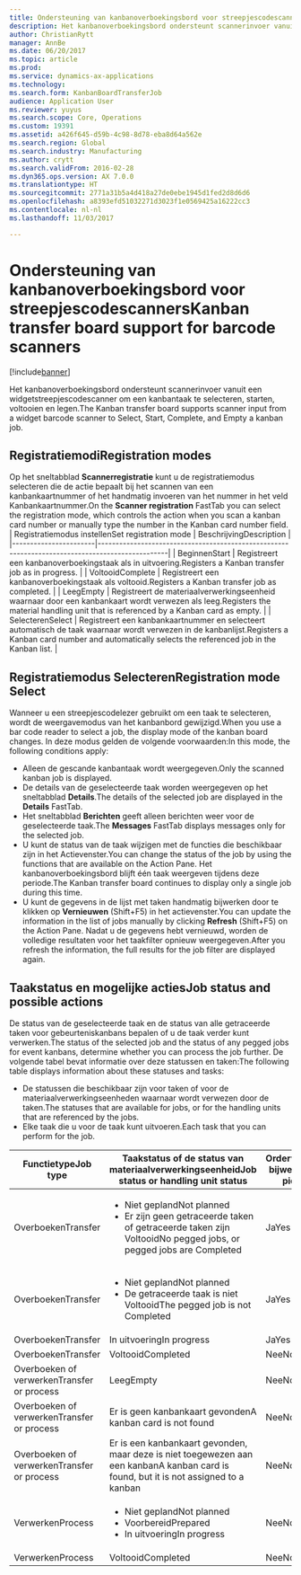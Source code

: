 ```yaml
---
title: Ondersteuning van kanbanoverboekingsbord voor streepjescodescanners
description: Het kanbanoverboekingsbord ondersteunt scannerinvoer vanuit een widgetstreepjescodescanner om een kanbantaak te selecteren, starten, voltooien en legen.
author: ChristianRytt
manager: AnnBe
ms.date: 06/20/2017
ms.topic: article
ms.prod: 
ms.service: dynamics-ax-applications
ms.technology: 
ms.search.form: KanbanBoardTransferJob
audience: Application User
ms.reviewer: yuyus
ms.search.scope: Core, Operations
ms.custom: 19391
ms.assetid: a426f645-d59b-4c98-8d78-eba8d64a562e
ms.search.region: Global
ms.search.industry: Manufacturing
ms.author: crytt
ms.search.validFrom: 2016-02-28
ms.dyn365.ops.version: AX 7.0.0
ms.translationtype: HT
ms.sourcegitcommit: 2771a31b5a4d418a27de0ebe1945d1fed2d8d6d6
ms.openlocfilehash: a8393efd51032271d3023f1e0569425a16222cc3
ms.contentlocale: nl-nl
ms.lasthandoff: 11/03/2017

---
```


# <a name="kanban-transfer-board-support-for-barcode-scanners"></a><span data-ttu-id="5462f-103">Ondersteuning van kanbanoverboekingsbord voor streepjescodescanners</span><span class="sxs-lookup"><span data-stu-id="5462f-103">Kanban transfer board support for barcode scanners</span></span>

[!include[banner](../includes/banner.md)]


<span data-ttu-id="5462f-104">Het kanbanoverboekingsbord ondersteunt scannerinvoer vanuit een widgetstreepjescodescanner om een kanbantaak te selecteren, starten, voltooien en legen.</span><span class="sxs-lookup"><span data-stu-id="5462f-104">The Kanban transfer board supports scanner input from a widget barcode scanner to Select, Start, Complete, and Empty a kanban job.</span></span>

<a name="registration-modes"></a><span data-ttu-id="5462f-105">Registratiemodi</span><span class="sxs-lookup"><span data-stu-id="5462f-105">Registration modes</span></span>
------------------

<span data-ttu-id="5462f-106">Op het sneltabblad **Scannerregistratie** kunt u de registratiemodus selecteren die de actie bepaalt bij het scannen van een kanbankaartnummer of het handmatig invoeren van het nummer in het veld Kanbankaartnummer.</span><span class="sxs-lookup"><span data-stu-id="5462f-106">On the **Scanner registration** FastTab you can select the registration mode, which controls the action when you scan a kanban card number or manually type the number in the Kanban card number field.</span></span>
| <span data-ttu-id="5462f-107">Registratiemodus instellen</span><span class="sxs-lookup"><span data-stu-id="5462f-107">Set registration mode</span></span> | <span data-ttu-id="5462f-108">Beschrijving</span><span class="sxs-lookup"><span data-stu-id="5462f-108">Description</span></span>                                                                                     |
|-----------------------|-------------------------------------------------------------------------------------------------|
| <span data-ttu-id="5462f-109">Beginnen</span><span class="sxs-lookup"><span data-stu-id="5462f-109">Start</span></span>                 | <span data-ttu-id="5462f-110">Registreert een kanbanoverboekingstaak als in uitvoering.</span><span class="sxs-lookup"><span data-stu-id="5462f-110">Registers a Kanban transfer job as in progress.</span></span>                                                 |
| <span data-ttu-id="5462f-111">Voltooid</span><span class="sxs-lookup"><span data-stu-id="5462f-111">Complete</span></span>              | <span data-ttu-id="5462f-112">Registreert een kanbanoverboekingstaak als voltooid.</span><span class="sxs-lookup"><span data-stu-id="5462f-112">Registers a Kanban transfer job as completed.</span></span>                                                   |
| <span data-ttu-id="5462f-113">Leeg</span><span class="sxs-lookup"><span data-stu-id="5462f-113">Empty</span></span>                 | <span data-ttu-id="5462f-114">Registreert de materiaalverwerkingseenheid waarnaar door een kanbankaart wordt verwezen als leeg.</span><span class="sxs-lookup"><span data-stu-id="5462f-114">Registers the material handling unit that is referenced by a Kanban card as empty.</span></span>              |
| <span data-ttu-id="5462f-115">Selecteren</span><span class="sxs-lookup"><span data-stu-id="5462f-115">Select</span></span>                | <span data-ttu-id="5462f-116">Registreert een kanbankaartnummer en selecteert automatisch de taak waarnaar wordt verwezen in de kanbanlijst.</span><span class="sxs-lookup"><span data-stu-id="5462f-116">Registers a Kanban card number and automatically selects the referenced job in the Kanban list.</span></span> |

 
<a name="registration-mode-select"></a><span data-ttu-id="5462f-117">Registratiemodus Selecteren</span><span class="sxs-lookup"><span data-stu-id="5462f-117">Registration mode Select</span></span>
------------------------

<span data-ttu-id="5462f-118">Wanneer u een streepjescodelezer gebruikt om een taak te selecteren, wordt de weergavemodus van het kanbanbord gewijzigd.</span><span class="sxs-lookup"><span data-stu-id="5462f-118">When you use a bar code reader to select a job, the display mode of the kanban board changes.</span></span> <span data-ttu-id="5462f-119">In deze modus gelden de volgende voorwaarden:</span><span class="sxs-lookup"><span data-stu-id="5462f-119">In this mode, the following conditions apply:</span></span>

-   <span data-ttu-id="5462f-120">Alleen de gescande kanbantaak wordt weergegeven.</span><span class="sxs-lookup"><span data-stu-id="5462f-120">Only the scanned kanban job is displayed.</span></span>
-   <span data-ttu-id="5462f-121">De details van de geselecteerde taak worden weergegeven op het sneltabblad **Details**.</span><span class="sxs-lookup"><span data-stu-id="5462f-121">The details of the selected job are displayed in the **Details** FastTab.</span></span>
-   <span data-ttu-id="5462f-122">Het sneltabblad **Berichten** geeft alleen berichten weer voor de geselecteerde taak.</span><span class="sxs-lookup"><span data-stu-id="5462f-122">The **Messages** FastTab displays messages only for the selected job.</span></span>
-   <span data-ttu-id="5462f-123">U kunt de status van de taak wijzigen met de functies die beschikbaar zijn in het Actievenster.</span><span class="sxs-lookup"><span data-stu-id="5462f-123">You can change the status of the job by using the functions that are available on the Action Pane.</span></span> <span data-ttu-id="5462f-124">Het kanbanoverboekingsbord blijft één taak weergeven tijdens deze periode.</span><span class="sxs-lookup"><span data-stu-id="5462f-124">The Kanban transfer board continues to display only a single job during this time.</span></span>
-   <span data-ttu-id="5462f-125">U kunt de gegevens in de lijst met taken handmatig bijwerken door te klikken op **Vernieuwen** (Shift+F5) in het actievenster.</span><span class="sxs-lookup"><span data-stu-id="5462f-125">You can update the information in the list of jobs manually by clicking **Refresh** (Shift+F5) on the Action Pane.</span></span> <span data-ttu-id="5462f-126">Nadat u de gegevens hebt vernieuwd, worden de volledige resultaten voor het taakfilter opnieuw weergegeven.</span><span class="sxs-lookup"><span data-stu-id="5462f-126">After you refresh the information, the full results for the job filter are displayed again.</span></span>

## <a name="job-status-and-possible-actions"></a><span data-ttu-id="5462f-127">Taakstatus en mogelijke acties</span><span class="sxs-lookup"><span data-stu-id="5462f-127">Job status and possible actions</span></span>
<span data-ttu-id="5462f-128">De status van de geselecteerde taak en de status van alle getraceerde taken voor gebeurteniskanbans bepalen of u de taak verder kunt verwerken.</span><span class="sxs-lookup"><span data-stu-id="5462f-128">The status of the selected job and the status of any pegged jobs for event kanbans, determine whether you can process the job further.</span></span> <span data-ttu-id="5462f-129">De volgende tabel bevat informatie over deze statussen en taken:</span><span class="sxs-lookup"><span data-stu-id="5462f-129">The following table displays information about these statuses and tasks:</span></span>
-   <span data-ttu-id="5462f-130">De statussen die beschikbaar zijn voor taken of voor de materiaalverwerkingseenheden waarnaar wordt verwezen door de taken.</span><span class="sxs-lookup"><span data-stu-id="5462f-130">The statuses that are available for jobs, or for the handling units that are referenced by the jobs.</span></span>
-   <span data-ttu-id="5462f-131">Elke taak die u voor de taak kunt uitvoeren.</span><span class="sxs-lookup"><span data-stu-id="5462f-131">Each task that you can perform for the job.</span></span>

<table>
<colgroup>
<col width="12%" />
<col width="12%" />
<col width="12%" />
<col width="12%" />
<col width="12%" />
<col width="12%" />
<col width="12%" />
<col width="12%" />
</colgroup>
<thead>
<tr class="header">
<th><span data-ttu-id="5462f-132">Functietype</span><span class="sxs-lookup"><span data-stu-id="5462f-132">Job type</span></span></th>
<th><span data-ttu-id="5462f-133">Taakstatus of de status van materiaalverwerkingseenheid</span><span class="sxs-lookup"><span data-stu-id="5462f-133">Job status or handling unit status</span></span></th>
<th><span data-ttu-id="5462f-134">Orderverzamellijst bijwerken</span><span class="sxs-lookup"><span data-stu-id="5462f-134">Update picking list</span></span></th>
<th><span data-ttu-id="5462f-135">Beginnen</span><span class="sxs-lookup"><span data-stu-id="5462f-135">Start</span></span></th>
<th><span data-ttu-id="5462f-136">Registratie bijwerken</span><span class="sxs-lookup"><span data-stu-id="5462f-136">Update registration</span></span></th>
<th><span data-ttu-id="5462f-137">Voltooid</span><span class="sxs-lookup"><span data-stu-id="5462f-137">Complete</span></span></th>
<th><span data-ttu-id="5462f-138">Leeg</span><span class="sxs-lookup"><span data-stu-id="5462f-138">Empty</span></span></th>
<th><span data-ttu-id="5462f-139">Gebeurteniskanbans maken</span><span class="sxs-lookup"><span data-stu-id="5462f-139">Create event kanbans</span></span></th>
</tr>
</thead>
<tbody>
<tr class="odd">
<td><span data-ttu-id="5462f-140">Overboeken</span><span class="sxs-lookup"><span data-stu-id="5462f-140">Transfer</span></span></td>
<td><ul>
<li><span data-ttu-id="5462f-141">Niet gepland</span><span class="sxs-lookup"><span data-stu-id="5462f-141">Not planned</span></span></li>
<li><span data-ttu-id="5462f-142">Er zijn geen getraceerde taken of getraceerde taken zijn Voltooid</span><span class="sxs-lookup"><span data-stu-id="5462f-142">No pegged jobs, or pegged jobs are Completed</span></span></li>
</ul></td>
<td><span data-ttu-id="5462f-143">Ja</span><span class="sxs-lookup"><span data-stu-id="5462f-143">Yes</span></span></td>
<td><span data-ttu-id="5462f-144">Ja</span><span class="sxs-lookup"><span data-stu-id="5462f-144">Yes</span></span></td>
<td><span data-ttu-id="5462f-145">Ja</span><span class="sxs-lookup"><span data-stu-id="5462f-145">Yes</span></span></td>
<td><span data-ttu-id="5462f-146">Ja</span><span class="sxs-lookup"><span data-stu-id="5462f-146">Yes</span></span></td>
<td><span data-ttu-id="5462f-147">Nee</span><span class="sxs-lookup"><span data-stu-id="5462f-147">No</span></span></td>
<td><span data-ttu-id="5462f-148">Ja</span><span class="sxs-lookup"><span data-stu-id="5462f-148">Yes</span></span></td>
</tr>
<tr class="even">
<td><span data-ttu-id="5462f-149">Overboeken</span><span class="sxs-lookup"><span data-stu-id="5462f-149">Transfer</span></span></td>
<td><ul>
<li><span data-ttu-id="5462f-150">Niet gepland</span><span class="sxs-lookup"><span data-stu-id="5462f-150">Not planned</span></span></li>
<li><span data-ttu-id="5462f-151">De getraceerde taak is niet Voltooid</span><span class="sxs-lookup"><span data-stu-id="5462f-151">The pegged job is not Completed</span></span></li>
</ul></td>
<td><span data-ttu-id="5462f-152">Ja</span><span class="sxs-lookup"><span data-stu-id="5462f-152">Yes</span></span></td>
<td><span data-ttu-id="5462f-153">Nee</span><span class="sxs-lookup"><span data-stu-id="5462f-153">No</span></span></td>
<td><span data-ttu-id="5462f-154">Ja</span><span class="sxs-lookup"><span data-stu-id="5462f-154">Yes</span></span></td>
<td><span data-ttu-id="5462f-155">Nee</span><span class="sxs-lookup"><span data-stu-id="5462f-155">No</span></span></td>
<td><span data-ttu-id="5462f-156">Nee</span><span class="sxs-lookup"><span data-stu-id="5462f-156">No</span></span></td>
<td><span data-ttu-id="5462f-157">Nee</span><span class="sxs-lookup"><span data-stu-id="5462f-157">No</span></span></td>
</tr>
<tr class="odd">
<td><span data-ttu-id="5462f-158">Overboeken</span><span class="sxs-lookup"><span data-stu-id="5462f-158">Transfer</span></span></td>
<td><span data-ttu-id="5462f-159">In uitvoering</span><span class="sxs-lookup"><span data-stu-id="5462f-159">In progress</span></span></td>
<td><span data-ttu-id="5462f-160">Ja</span><span class="sxs-lookup"><span data-stu-id="5462f-160">Yes</span></span></td>
<td><span data-ttu-id="5462f-161">Nee</span><span class="sxs-lookup"><span data-stu-id="5462f-161">No</span></span></td>
<td><span data-ttu-id="5462f-162">Ja</span><span class="sxs-lookup"><span data-stu-id="5462f-162">Yes</span></span></td>
<td><span data-ttu-id="5462f-163">Ja</span><span class="sxs-lookup"><span data-stu-id="5462f-163">Yes</span></span></td>
<td><span data-ttu-id="5462f-164">Nee</span><span class="sxs-lookup"><span data-stu-id="5462f-164">No</span></span></td>
<td><span data-ttu-id="5462f-165">Nee</span><span class="sxs-lookup"><span data-stu-id="5462f-165">No</span></span></td>
</tr>
<tr class="even">
<td><span data-ttu-id="5462f-166">Overboeken</span><span class="sxs-lookup"><span data-stu-id="5462f-166">Transfer</span></span></td>
<td><span data-ttu-id="5462f-167">Voltooid</span><span class="sxs-lookup"><span data-stu-id="5462f-167">Completed</span></span></td>
<td><span data-ttu-id="5462f-168">Nee</span><span class="sxs-lookup"><span data-stu-id="5462f-168">No</span></span></td>
<td><span data-ttu-id="5462f-169">Nee</span><span class="sxs-lookup"><span data-stu-id="5462f-169">No</span></span></td>
<td><span data-ttu-id="5462f-170">Nee</span><span class="sxs-lookup"><span data-stu-id="5462f-170">No</span></span></td>
<td><span data-ttu-id="5462f-171">Nee</span><span class="sxs-lookup"><span data-stu-id="5462f-171">No</span></span></td>
<td><span data-ttu-id="5462f-172">Ja</span><span class="sxs-lookup"><span data-stu-id="5462f-172">Yes</span></span></td>
<td><span data-ttu-id="5462f-173">Nee</span><span class="sxs-lookup"><span data-stu-id="5462f-173">No</span></span></td>
</tr>
<tr class="odd">
<td><span data-ttu-id="5462f-174">Overboeken of verwerken</span><span class="sxs-lookup"><span data-stu-id="5462f-174">Transfer or process</span></span></td>
<td><span data-ttu-id="5462f-175">Leeg</span><span class="sxs-lookup"><span data-stu-id="5462f-175">Empty</span></span></td>
<td><span data-ttu-id="5462f-176">Nee</span><span class="sxs-lookup"><span data-stu-id="5462f-176">No</span></span></td>
<td><span data-ttu-id="5462f-177">Nee</span><span class="sxs-lookup"><span data-stu-id="5462f-177">No</span></span></td>
<td><span data-ttu-id="5462f-178">Nee</span><span class="sxs-lookup"><span data-stu-id="5462f-178">No</span></span></td>
<td><span data-ttu-id="5462f-179">Nee</span><span class="sxs-lookup"><span data-stu-id="5462f-179">No</span></span></td>
<td><span data-ttu-id="5462f-180">Nee</span><span class="sxs-lookup"><span data-stu-id="5462f-180">No</span></span></td>
<td><span data-ttu-id="5462f-181">Nee</span><span class="sxs-lookup"><span data-stu-id="5462f-181">No</span></span></td>
</tr>
<tr class="even">
<td><span data-ttu-id="5462f-182">Overboeken of verwerken</span><span class="sxs-lookup"><span data-stu-id="5462f-182">Transfer or process</span></span></td>
<td><span data-ttu-id="5462f-183">Er is geen kanbankaart gevonden</span><span class="sxs-lookup"><span data-stu-id="5462f-183">A kanban card is not found</span></span></td>
<td><span data-ttu-id="5462f-184">Nee</span><span class="sxs-lookup"><span data-stu-id="5462f-184">No</span></span></td>
<td><span data-ttu-id="5462f-185">Nee</span><span class="sxs-lookup"><span data-stu-id="5462f-185">No</span></span></td>
<td><span data-ttu-id="5462f-186">Nee</span><span class="sxs-lookup"><span data-stu-id="5462f-186">No</span></span></td>
<td><span data-ttu-id="5462f-187">Nee</span><span class="sxs-lookup"><span data-stu-id="5462f-187">No</span></span></td>
<td><span data-ttu-id="5462f-188">Nee</span><span class="sxs-lookup"><span data-stu-id="5462f-188">No</span></span></td>
<td><span data-ttu-id="5462f-189">Nee</span><span class="sxs-lookup"><span data-stu-id="5462f-189">No</span></span></td>
</tr>
<tr class="odd">
<td><span data-ttu-id="5462f-190">Overboeken of verwerken</span><span class="sxs-lookup"><span data-stu-id="5462f-190">Transfer or process</span></span></td>
<td><span data-ttu-id="5462f-191">Er is een kanbankaart gevonden, maar deze is niet toegewezen aan een kanban</span><span class="sxs-lookup"><span data-stu-id="5462f-191">A kanban card is found, but it is not assigned to a kanban</span></span></td>
<td><span data-ttu-id="5462f-192">Nee</span><span class="sxs-lookup"><span data-stu-id="5462f-192">No</span></span></td>
<td><span data-ttu-id="5462f-193">Nee</span><span class="sxs-lookup"><span data-stu-id="5462f-193">No</span></span></td>
<td><span data-ttu-id="5462f-194">Nee</span><span class="sxs-lookup"><span data-stu-id="5462f-194">No</span></span></td>
<td><span data-ttu-id="5462f-195">Nee</span><span class="sxs-lookup"><span data-stu-id="5462f-195">No</span></span></td>
<td><span data-ttu-id="5462f-196">Nee</span><span class="sxs-lookup"><span data-stu-id="5462f-196">No</span></span></td>
<td><span data-ttu-id="5462f-197">Nee</span><span class="sxs-lookup"><span data-stu-id="5462f-197">No</span></span></td>
</tr>
<tr class="even">
<td><span data-ttu-id="5462f-198">Verwerken</span><span class="sxs-lookup"><span data-stu-id="5462f-198">Process</span></span></td>
<td><ul>
<li><span data-ttu-id="5462f-199">Niet gepland</span><span class="sxs-lookup"><span data-stu-id="5462f-199">Not planned</span></span></li>
<li><span data-ttu-id="5462f-200">Voorbereid</span><span class="sxs-lookup"><span data-stu-id="5462f-200">Prepared</span></span></li>
<li><span data-ttu-id="5462f-201">In uitvoering</span><span class="sxs-lookup"><span data-stu-id="5462f-201">In progress</span></span></li>
</ul></td>
<td><span data-ttu-id="5462f-202">Nee</span><span class="sxs-lookup"><span data-stu-id="5462f-202">No</span></span></td>
<td><span data-ttu-id="5462f-203">Nee</span><span class="sxs-lookup"><span data-stu-id="5462f-203">No</span></span></td>
<td><span data-ttu-id="5462f-204">Nee</span><span class="sxs-lookup"><span data-stu-id="5462f-204">No</span></span></td>
<td><span data-ttu-id="5462f-205">Nee</span><span class="sxs-lookup"><span data-stu-id="5462f-205">No</span></span></td>
<td><span data-ttu-id="5462f-206">Nee</span><span class="sxs-lookup"><span data-stu-id="5462f-206">No</span></span></td>
<td><span data-ttu-id="5462f-207">Nee</span><span class="sxs-lookup"><span data-stu-id="5462f-207">No</span></span></td>
</tr>
<tr class="odd">
<td><span data-ttu-id="5462f-208">Verwerken</span><span class="sxs-lookup"><span data-stu-id="5462f-208">Process</span></span></td>
<td><span data-ttu-id="5462f-209">Voltooid</span><span class="sxs-lookup"><span data-stu-id="5462f-209">Completed</span></span></td>
<td><span data-ttu-id="5462f-210">Nee</span><span class="sxs-lookup"><span data-stu-id="5462f-210">No</span></span></td>
<td><span data-ttu-id="5462f-211">Nee</span><span class="sxs-lookup"><span data-stu-id="5462f-211">No</span></span></td>
<td><span data-ttu-id="5462f-212">Nee</span><span class="sxs-lookup"><span data-stu-id="5462f-212">No</span></span></td>
<td><span data-ttu-id="5462f-213">Nee</span><span class="sxs-lookup"><span data-stu-id="5462f-213">No</span></span></td>
<td><span data-ttu-id="5462f-214">Nee</span><span class="sxs-lookup"><span data-stu-id="5462f-214">No</span></span></td>
<td><span data-ttu-id="5462f-215">Nee</span><span class="sxs-lookup"><span data-stu-id="5462f-215">No</span></span></td>
</tr>
</tbody>
</table>







